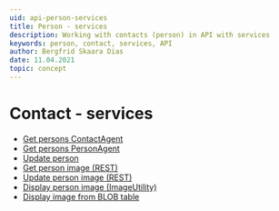 ```yaml
---
uid: api-person-services
title: Person - services
description: Working with contacts (person) in API with services
keywords: person, contact, services, API
author: Bergfrid Skaara Dias
date: 11.04.2021
topic: concept
---
```


# Contact - services

* [Get persons ContactAgent][1]
* [Get persons PersonAgent][2]
* [Update person][3]
* [Get person image (REST)][4]
* [Update person image (REST)][5]
* [Display person image (ImageUtility)][6]
* [Display image from BLOB table][7]

<!-- Referenced links -->
[1]: get-persons-contactagent.md
[2]: get-persons-personagent.md
[3]: update-person-services.md
[4]: get-person-image-rest.md
[5]: update-person-image-rest.md
[6]: display-person-image-ws.md
[7]: display-image-from-blob-table-services.md
